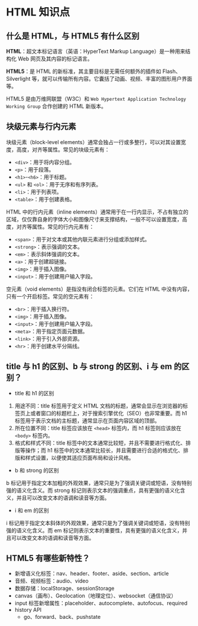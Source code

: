 # HTML 知识点

## 什么是 HTML，与 HTML5 有什么区别

**HTML**：超文本标记语言（英语：HyperText Markup Language）是一种用来结构化 Web 网页及其内容的标记语言。

**HTML5**：是 HTML 的新标准，其主要目标是无需任何额外的插件如 Flash、Silverlight 等，就可以传输所有内容。它囊括了动画、视频、丰富的图形用户界面等。

HTML5 是由万维网联盟（W3C）和 `Web Hypertext Application Technology Working Group` 合作创建的 HTML 新版本。

## 块级元素与行内元素

块级元素（block-level elements）通常会独占一行或多整行，可以对其设置宽度，高度，对齐等属性。常见的块级元素有：

- `<div>`：用于将内容分组。
- `<p>`：用于段落。
- `<h1>`-`<h6>`：用于标题。
- `<ul>` 和 `<ol>`：用于无序和有序列表。
- `<li>`：用于列表项。
- `<table>`：用于创建表格。

HTML 中的行内元素（inline elements）通常用于在一行内显示，不占有独立的区域，仅仅靠自身的字体大小和图像尺寸来支撑结构，一般不可以设置宽度，高度，对齐等属性。常见的行内元素有：

- `<span>`：用于对文本或其他内联元素进行分组或添加样式。
- `<strong>`：表示强调的文本。
- `<em>`：表示斜体强调的文本。
- `<a>`：用于创建超链接。
- `<img>`：用于插入图像。
- `<input>`：用于创建用户输入字段。

空元素（void elements）是指没有闭合标签的元素。它们在 HTML 中没有内容，只有一个开启标签。常见的空元素有：

- `<br>`：用于插入换行符。
- `<img>`：用于插入图像。
- `<input>`：用于创建用户输入字段。
- `<meta>`：用于指定页面元数据。
- `<link>`：用于引入外部资源。
- `<hr>`：用于创建水平分隔线。

## title 与 h1 的区别、b 与 strong 的区别、i 与 em 的区别？

- title 和 h1 的区别

1. 用途不同：title 标签用于定义 HTML 文档的标题，通常会显示在浏览器的标签页上或者窗口的标题栏上，对于搜索引擎优化（SEO）也非常重要。而 h1 标签用于表示文档的主标题，通常显示在页面内容区域的顶部。
2. 所在位置不同：title 标签应该放在 `<head>` 标签内，而 h1 标签则应该放在 `<body>` 标签内。
3. 格式和样式不同：title 标签中的文本通常比较短，并且不需要进行格式化、排版等操作；而 h1 标签中的文本通常比较长，并且需要进行合适的格式化、排版和样式设置，以便使其适应页面布局和设计风格。

- b 和 strong 的区别

b 标记用于指定文本加粗的外观效果，通常只是为了强调关键词或短语，没有特别强的语义化含义。而 strong 标记则表示文本的强调重点，具有更强的语义化含义，并且可以改变文本的语调和读音等方面。

- i 和 em 的区别

i 标记用于指定文本斜体的外观效果，通常只是为了强调关键词或短语，没有特别强的语义化含义。而 em 标记则表示文本的重要性，具有更强的语义化含义，并且可以改变文本的语调和读音等方面。

## HTML5 有哪些新特性？

- 新增语义化标签：nav、header、footer、aside、section、article
- 音频、视频标签：audio、video
- 数据存储：localStorage、sessionStorage
- canvas（画布）、Geolocation（地理定位）、websocket（通信协议）
- input 标签新增属性：placeholder、autocomplete、autofocus、required
- history API
  - go、forward、back、pushstate
